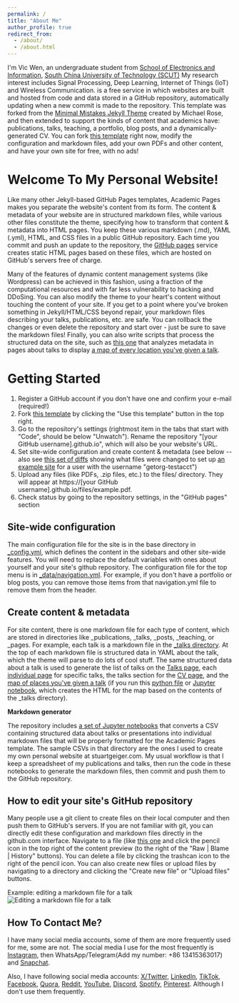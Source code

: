 ```yaml
---
permalink: /
title: "About Me"
author_profile: true
redirect_from: 
  - /about/
  - /about.html
---
```


I'm Vic Wen, an undergraduate student from [School of Electronics and Information](https://www2.scut.edu.cn/ee_en/), [South China University of Technology (SCUT)](https://www.scut.edu.cn/en/) My research interest includes Signal Processing, Deep Learning, Internet of Things (IoT) and Wireless Communication. is a free service in which websites are built and hosted from code and data stored in a GitHub repository, automatically updating when a new commit is made to the repository. This template was forked from the [Minimal Mistakes Jekyll Theme](https://mmistakes.github.io/minimal-mistakes/) created by Michael Rose, and then extended to support the kinds of content that academics have: publications, talks, teaching, a portfolio, blog posts, and a dynamically-generated CV. You can fork [this template](https://github.com/academicpages/academicpages.github.io) right now, modify the configuration and markdown files, add your own PDFs and other content, and have your own site for free, with no ads!

Welcome To My Personal Website!
======
Like many other Jekyll-based GitHub Pages templates, Academic Pages makes you separate the website's content from its form. The content & metadata of your website are in structured markdown files, while various other files constitute the theme, specifying how to transform that content & metadata into HTML pages. You keep these various markdown (.md), YAML (.yml), HTML, and CSS files in a public GitHub repository. Each time you commit and push an update to the repository, the [GitHub pages](https://pages.github.com/) service creates static HTML pages based on these files, which are hosted on GitHub's servers free of charge.

Many of the features of dynamic content management systems (like Wordpress) can be achieved in this fashion, using a fraction of the computational resources and with far less vulnerability to hacking and DDoSing. You can also modify the theme to your heart's content without touching the content of your site. If you get to a point where you've broken something in Jekyll/HTML/CSS beyond repair, your markdown files describing your talks, publications, etc. are safe. You can rollback the changes or even delete the repository and start over - just be sure to save the markdown files! Finally, you can also write scripts that process the structured data on the site, such as [this one](https://github.com/academicpages/academicpages.github.io/blob/master/talkmap.ipynb) that analyzes metadata in pages about talks to display [a map of every location you've given a talk](https://academicpages.github.io/talkmap.html).

Getting Started
======
1. Register a GitHub account if you don't have one and confirm your e-mail (required!)
1. Fork [this template](https://github.com/academicpages/academicpages.github.io) by clicking the "Use this template" button in the top right. 
1. Go to the repository's settings (rightmost item in the tabs that start with "Code", should be below "Unwatch"). Rename the repository "[your GitHub username].github.io", which will also be your website's URL.
1. Set site-wide configuration and create content & metadata (see below -- also see [this set of diffs](http://archive.is/3TPas) showing what files were changed to set up [an example site](https://getorg-testacct.github.io) for a user with the username "getorg-testacct")
1. Upload any files (like PDFs, .zip files, etc.) to the files/ directory. They will appear at https://[your GitHub username].github.io/files/example.pdf.  
1. Check status by going to the repository settings, in the "GitHub pages" section

Site-wide configuration
------
The main configuration file for the site is in the base directory in [_config.yml](https://github.com/academicpages/academicpages.github.io/blob/master/_config.yml), which defines the content in the sidebars and other site-wide features. You will need to replace the default variables with ones about yourself and your site's github repository. The configuration file for the top menu is in [_data/navigation.yml](https://github.com/academicpages/academicpages.github.io/blob/master/_data/navigation.yml). For example, if you don't have a portfolio or blog posts, you can remove those items from that navigation.yml file to remove them from the header. 

Create content & metadata
------
For site content, there is one markdown file for each type of content, which are stored in directories like _publications, _talks, _posts, _teaching, or _pages. For example, each talk is a markdown file in the [_talks directory](https://github.com/academicpages/academicpages.github.io/tree/master/_talks). At the top of each markdown file is structured data in YAML about the talk, which the theme will parse to do lots of cool stuff. The same structured data about a talk is used to generate the list of talks on the [Talks page](https://academicpages.github.io/talks), each [individual page](https://academicpages.github.io/talks/2012-03-01-talk-1) for specific talks, the talks section for the [CV page](https://academicpages.github.io/cv), and the [map of places you've given a talk](https://academicpages.github.io/talkmap.html) (if you run this [python file](https://github.com/academicpages/academicpages.github.io/blob/master/talkmap.py) or [Jupyter notebook](https://github.com/academicpages/academicpages.github.io/blob/master/talkmap.ipynb), which creates the HTML for the map based on the contents of the _talks directory).

**Markdown generator**

The repository includes [a set of Jupyter notebooks](https://github.com/academicpages/academicpages.github.io/tree/master/markdown_generator
) that converts a CSV containing structured data about talks or presentations into individual markdown files that will be properly formatted for the Academic Pages template. The sample CSVs in that directory are the ones I used to create my own personal website at stuartgeiger.com. My usual workflow is that I keep a spreadsheet of my publications and talks, then run the code in these notebooks to generate the markdown files, then commit and push them to the GitHub repository.

How to edit your site's GitHub repository
------
Many people use a git client to create files on their local computer and then push them to GitHub's servers. If you are not familiar with git, you can directly edit these configuration and markdown files directly in the github.com interface. Navigate to a file (like [this one](https://github.com/academicpages/academicpages.github.io/blob/master/_talks/2012-03-01-talk-1.md) and click the pencil icon in the top right of the content preview (to the right of the "Raw | Blame | History" buttons). You can delete a file by clicking the trashcan icon to the right of the pencil icon. You can also create new files or upload files by navigating to a directory and clicking the "Create new file" or "Upload files" buttons. 

Example: editing a markdown file for a talk
![Editing a markdown file for a talk](/images/editing-talk.png)

How To Contact Me?
------
I have many social media accounts, some of them are more frequently used for me, some are not. The social media I use for the most frequently is [Instagram](https://www.instagram.com/vicwen777?igsh=MXRvOHU5cWk2bm81eg==), then WhatsApp/Telegram(Add my number: +86 13415363017) and [Snapchat](https://www.snapchat.com/add/vicwen2024?share_id=cJOi-vDonW0&locale=en-US).

Also, I have following social media accounts:
[X/Twitter](https://x.com/VicWen777?t=jOFDX8qmf2V-l4sRgTdUyg&s=09), [LinkedIn](https://www.linkedin.com/in/chuanzhi-wen-779822302?utm_source=share&utm_campaign=share_via&utm_content=profile&utm_medium=android_app), [TikTok](https://www.tiktok.com/@vicwen777?_t=ZT-8ucojRmwPZy&_r=1), [Facebook](https://www.facebook.com/profile.php?id=61550036669229&mibextid=ZbWKwL), [Quora](https://www.quora.com/profile/%E6%96%AF%E5%A4%A7%E6%9E%97-%E6%AF%94%E5%88%A9?ch=18&oid=2931627145&share=e94b144c&srid=5rPsM4&target_type=user), [Reddit](https://www.reddit.com/u/Vivid-Key-5041/s/GExwFeBg5C), [YouTube](https://youtube.com/channel/UCFJNDuUrqticDdrQhWH0naQ?si=2iL6hovwsilFLwX_), [Discord](https://discord.gg/VQwdkBKN), [Spotify](https://open.spotify.com/user/316536duuammdgdbtonzbp5osyey?si=dWjydbjaQUuypyABmY4-Ow), [Pinterest](https://pin.it/5deKmG9s0). Although I don't use them frequently.
